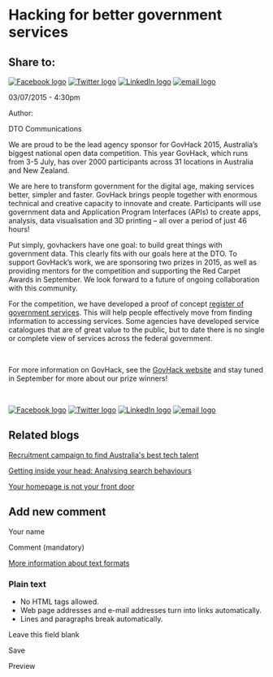 Hacking for better government services
======================================

Share to:
---------

[![Facebook logo](https://www.dto.gov.au/profiles/govcms/modules/features/govcms_share_links/images/facebook.png)](http://www.facebook.com/sharer.php?u=https%3A//www.dto.gov.au/blog/hacking-better-government-services&t=Hacking%20for%20better%20government%20services "Share on Facebook") [![Twitter logo](https://www.dto.gov.au/profiles/govcms/modules/features/govcms_share_links/images/twitter.png)](http://twitter.com/share?url=https%3A//www.dto.gov.au/blog/hacking-better-government-services&text=Hacking%20for%20better%20government%20services "Share this on Twitter") [![LinkedIn logo](https://www.dto.gov.au/profiles/govcms/modules/features/govcms_share_links/images/linkedin.png)](http://www.linkedin.com/shareArticle?mini=true&url=https%3A//www.dto.gov.au/blog/hacking-better-government-services&title=Hacking%20for%20better%20government%20services&summary=We%20are%20proud%20to%20be%20the%20lead%20agency%20sponsor%20for%20GovHack%202015%2C%20Australia%E2%80%99s%20biggest%20national%20open%20data%20competition.%20This%20year%20GovHack%2C%20which%20runs%20from%203-5%20July%2C%20has%20over%202000%20participants%20across%2031%20locations%20in%20Australia%20and%20New%20Zealand.%20&source=Digital%20Transformation%20Office "Publish this post to LinkedIn") [![email logo](https://www.dto.gov.au/profiles/govcms/modules/features/govcms_share_links/images/email.png)](mailto:?subject=Hacking%20for%20better%20government%20services&body=https%3A//www.dto.gov.au/blog/hacking-better-government-services "Share via email")

03/07/2015 - 4:30pm

Author: 

DTO Communications

We are proud to be the lead agency sponsor for GovHack 2015, Australia’s biggest national open data competition. This year GovHack, which runs from 3-5 July, has over 2000 participants across 31 locations in Australia and New Zealand.

We are here to transform government for the digital age, making services better, simpler and faster. GovHack brings people together with enormous technical and creative capacity to innovate and create. Participants will use government data and Application Program Interfaces (APIs) to create apps, analysis, data visualisation and 3D printing – all over a period of just 46 hours!

Put simply, govhackers have one goal: to build great things with government data. This clearly fits with our goals here at the DTO. To support GovHack’s work, we are sponsoring two prizes in 2015, as well as providing mentors for the competition and supporting the Red Carpet Awards in September. We look forward to a future of ongoing collaboration with this community.

For the competition, we have developed a proof of concept [register of government services](../news-media/blog/making-government-discoverable.html). This will help people effectively move from finding information to accessing services. Some agencies have developed service catalogues that are of great value to the public, but to date there is no single or complete view of services across the federal government.

 

For more information on GovHack, see the [GovHack website](https://www.govhack.org/) and stay tuned in September for more about our prize winners!

 

[![Facebook logo](https://www.dto.gov.au/profiles/govcms/modules/features/govcms_share_links/images/facebook.png)](http://www.facebook.com/sharer.php?u=https%3A//www.dto.gov.au/blog/hacking-better-government-services&t=Hacking%20for%20better%20government%20services "Share on Facebook") [![Twitter logo](https://www.dto.gov.au/profiles/govcms/modules/features/govcms_share_links/images/twitter.png)](http://twitter.com/share?url=https%3A//www.dto.gov.au/blog/hacking-better-government-services&text=Hacking%20for%20better%20government%20services "Share this on Twitter") [![LinkedIn logo](https://www.dto.gov.au/profiles/govcms/modules/features/govcms_share_links/images/linkedin.png)](http://www.linkedin.com/shareArticle?mini=true&url=https%3A//www.dto.gov.au/blog/hacking-better-government-services&title=Hacking%20for%20better%20government%20services&summary=We%20are%20proud%20to%20be%20the%20lead%20agency%20sponsor%20for%20GovHack%202015%2C%20Australia%E2%80%99s%20biggest%20national%20open%20data%20competition.%20This%20year%20GovHack%2C%20which%20runs%20from%203-5%20July%2C%20has%20over%202000%20participants%20across%2031%20locations%20in%20Australia%20and%20New%20Zealand.%20&source=Digital%20Transformation%20Office "Publish this post to LinkedIn") [![email logo](https://www.dto.gov.au/profiles/govcms/modules/features/govcms_share_links/images/email.png)](mailto:?subject=Hacking%20for%20better%20government%20services&body=https%3A//www.dto.gov.au/blog/hacking-better-government-services "Share via email")

Related blogs
-------------

[Recruitment campaign to find Australia's best tech talent](recruitment_campaign_to_find_australias_best_tech_talent.md)

[Getting inside your head: Analysing search behaviours](getting_inside_your_head_analysing_search_behaviours.md)

[Your homepage is not your front door](your_homepage_is_not_your_front_door.md)

Add new comment
---------------

Your name

Comment (mandatory)

[More information about text formats](../filter/tips.html)

### Plain text

-   No HTML tags allowed.
-   Web page addresses and e-mail addresses turn into links automatically.
-   Lines and paragraphs break automatically.

Leave this field blank

Save

Preview


